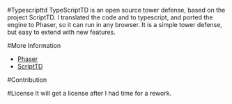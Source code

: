#Typescripttd
TypeScriptTD is an open source tower defense, based on the project ScriptTD.
I translated the code and to typescript, and ported the engine to Phaser, so it can run in any browser.
It is a simple tower defense, but easy to extend with new features.

#More Information
* [Phaser](https://phaser.io/)
* [ScriptTD](https://archive.codeplex.com/?p=scripttd)

#Contribution

#License
It will get a license after I had time for a rework. 